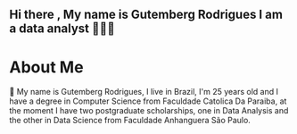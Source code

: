 ## Hi there , My name is Gutemberg Rodrigues I am a data analyst 👋🙋🏻

# About Me
🧑 My name is Gutemberg Rodrigues, I live in Brazil, I'm 25 years old and I have a degree in Computer Science from Faculdade Catolica Da Paraiba, at the moment I have two postgraduate scholarships, one in Data Analysis and the other in Data Science from Faculdade Anhanguera São Paulo.

